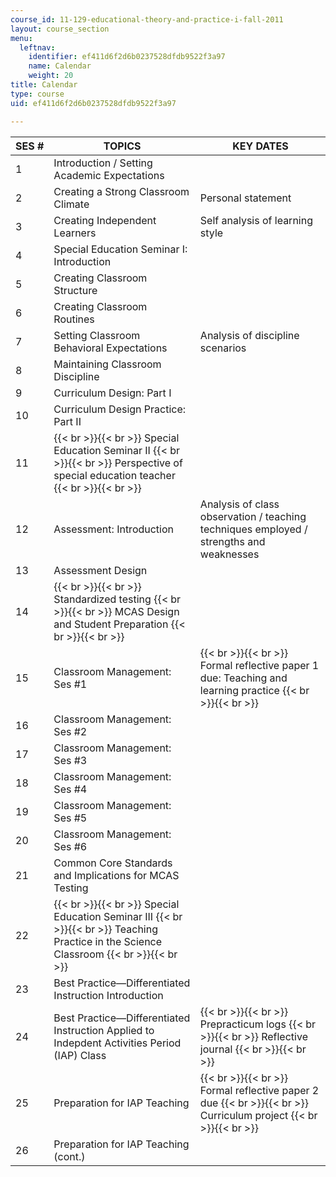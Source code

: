 ```yaml
---
course_id: 11-129-educational-theory-and-practice-i-fall-2011
layout: course_section
menu:
  leftnav:
    identifier: ef411d6f2d6b0237528dfdb9522f3a97
    name: Calendar
    weight: 20
title: Calendar
type: course
uid: ef411d6f2d6b0237528dfdb9522f3a97

---
```


| SES # | TOPICS | KEY DATES |
| --- | --- | --- |
| 1 | Introduction / Setting Academic Expectations | &nbsp; |
| 2 | Creating a Strong Classroom Climate | Personal statement |
| 3 | Creating Independent Learners | Self analysis of learning style |
| 4 | Special Education Seminar I: Introduction | &nbsp; |
| 5 | Creating Classroom Structure | &nbsp; |
| 6 | Creating Classroom Routines | &nbsp; |
| 7 | Setting Classroom Behavioral Expectations | Analysis of discipline scenarios |
| 8 | Maintaining Classroom Discipline | &nbsp; |
| 9 | Curriculum Design: Part I | &nbsp; |
| 10 | Curriculum Design Practice: Part II | &nbsp; |
| 11 |  {{< br >}}{{< br >}} Special Education Seminar II {{< br >}}{{< br >}} Perspective of special education teacher {{< br >}}{{< br >}}  | &nbsp; |
| 12 | Assessment: Introduction | Analysis of class observation / teaching techniques employed / strengths and weaknesses |
| 13 | Assessment Design | &nbsp; |
| 14 |  {{< br >}}{{< br >}} Standardized testing {{< br >}}{{< br >}} MCAS Design and Student Preparation {{< br >}}{{< br >}}  | &nbsp; |
| 15 | Classroom Management: Ses #1 |  {{< br >}}{{< br >}} Formal reflective paper 1 due: Teaching and learning practice {{< br >}}{{< br >}}  |
| 16 | Classroom Management: Ses #2 | &nbsp; |
| 17 | Classroom Management: Ses #3 | &nbsp; |
| 18 | Classroom Management: Ses #4 | &nbsp; |
| 19 | Classroom Management: Ses #5 | &nbsp; |
| 20 | Classroom Management: Ses #6 | &nbsp; |
| 21 | Common Core Standards and Implications for MCAS Testing | &nbsp; |
| 22 |  {{< br >}}{{< br >}} Special Education Seminar III {{< br >}}{{< br >}} Teaching Practice in the Science Classroom {{< br >}}{{< br >}}  | &nbsp; |
| 23 | Best Practice—Differentiated Instruction Introduction | &nbsp; |
| 24 | Best Practice—Differentiated Instruction Applied to Indepdent Activities Period (IAP) Class |  {{< br >}}{{< br >}} Prepracticum logs {{< br >}}{{< br >}} Reflective journal {{< br >}}{{< br >}}  |
| 25 | Preparation for IAP Teaching |  {{< br >}}{{< br >}} Formal reflective paper 2 due {{< br >}}{{< br >}} Curriculum project {{< br >}}{{< br >}}  |
| 26 | Preparation for IAP Teaching (cont.) |